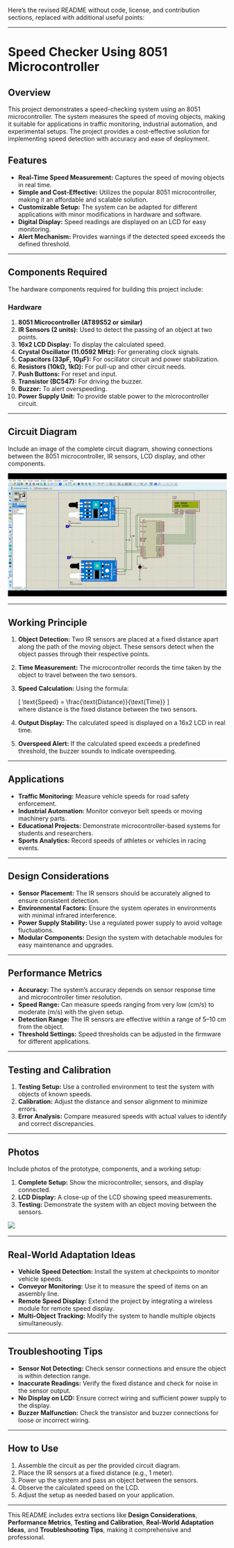 Here’s the revised README without code, license, and contribution sections, replaced with additional useful points:  

---

# Speed Checker Using 8051 Microcontroller  

## Overview  
This project demonstrates a speed-checking system using an 8051 microcontroller. The system measures the speed of moving objects, making it suitable for applications in traffic monitoring, industrial automation, and experimental setups. The project provides a cost-effective solution for implementing speed detection with accuracy and ease of deployment.  

## Features  
- **Real-Time Speed Measurement:** Captures the speed of moving objects in real time.  
- **Simple and Cost-Effective:** Utilizes the popular 8051 microcontroller, making it an affordable and scalable solution.  
- **Customizable Setup:** The system can be adapted for different applications with minor modifications in hardware and software.  
- **Digital Display:** Speed readings are displayed on an LCD for easy monitoring.  
- **Alert Mechanism:** Provides warnings if the detected speed exceeds the defined threshold.  

---

## Components Required  
The hardware components required for building this project include:  

### **Hardware**  
1. **8051 Microcontroller (AT89S52 or similar)**  
2. **IR Sensors (2 units):** Used to detect the passing of an object at two points.  
3. **16x2 LCD Display:** To display the calculated speed.  
4. **Crystal Oscillator (11.0592 MHz):** For generating clock signals.  
5. **Capacitors (33pF, 10µF):** For oscillator circuit and power stabilization.  
6. **Resistors (10kΩ, 1kΩ):** For pull-up and other circuit needs.  
7. **Push Buttons:** For reset and input.  
8. **Transistor (BC547):** For driving the buzzer.  
9. **Buzzer:** To alert overspeeding.  
10. **Power Supply Unit:** To provide stable power to the microcontroller circuit.  

---

## Circuit Diagram  
Include an image of the complete circuit diagram, showing connections between the 8051 microcontroller, IR sensors, LCD display, and other components.  

<img src="speed_checker_simulation _image (1).png">  

---

## Working Principle  
1. **Object Detection:** Two IR sensors are placed at a fixed distance apart along the path of the moving object. These sensors detect when the object passes through their respective points.  
2. **Time Measurement:** The microcontroller records the time taken by the object to travel between the two sensors.  
3. **Speed Calculation:** Using the formula:  

   \[
   \text{Speed} = \frac{\text{Distance}}{\text{Time}}
   \]  
   where distance is the fixed distance between the two sensors.  

4. **Output Display:** The calculated speed is displayed on a 16x2 LCD in real time.  
5. **Overspeed Alert:** If the calculated speed exceeds a predefined threshold, the buzzer sounds to indicate overspeeding.  

---

## Applications  
- **Traffic Monitoring:** Measure vehicle speeds for road safety enforcement.  
- **Industrial Automation:** Monitor conveyor belt speeds or moving machinery parts.  
- **Educational Projects:** Demonstrate microcontroller-based systems for students and researchers.  
- **Sports Analytics:** Record speeds of athletes or vehicles in racing events.  

---

## Design Considerations  
- **Sensor Placement:** The IR sensors should be accurately aligned to ensure consistent detection.  
- **Environmental Factors:** Ensure the system operates in environments with minimal infrared interference.  
- **Power Supply Stability:** Use a regulated power supply to avoid voltage fluctuations.  
- **Modular Components:** Design the system with detachable modules for easy maintenance and upgrades.  

---

## Performance Metrics  
- **Accuracy:** The system’s accuracy depends on sensor response time and microcontroller timer resolution.  
- **Speed Range:** Can measure speeds ranging from very low (cm/s) to moderate (m/s) with the given setup.  
- **Detection Range:** The IR sensors are effective within a range of 5–10 cm from the object.  
- **Threshold Settings:** Speed thresholds can be adjusted in the firmware for different applications.  

---

## Testing and Calibration  
1. **Testing Setup:** Use a controlled environment to test the system with objects of known speeds.  
2. **Calibration:** Adjust the distance and sensor alignment to minimize errors.  
3. **Error Analysis:** Compare measured speeds with actual values to identify and correct discrepancies.  

---

## Photos  
Include photos of the prototype, components, and a working setup:  

1. **Complete Setup:** Show the microcontroller, sensors, and display connected.  
2. **LCD Display:** A close-up of the LCD showing speed measurements.  
3. **Testing:** Demonstrate the system with an object moving between the sensors.  

<img src="images/BlockDiagram.png">

---

## Real-World Adaptation Ideas  
- **Vehicle Speed Detection:** Install the system at checkpoints to monitor vehicle speeds.  
- **Conveyor Monitoring:** Use it to measure the speed of items on an assembly line.  
- **Remote Speed Display:** Extend the project by integrating a wireless module for remote speed display.  
- **Multi-Object Tracking:** Modify the system to handle multiple objects simultaneously.  

---

## Troubleshooting Tips  
- **Sensor Not Detecting:** Check sensor connections and ensure the object is within detection range.  
- **Inaccurate Readings:** Verify the fixed distance and check for noise in the sensor output.  
- **No Display on LCD:** Ensure correct wiring and sufficient power supply to the display.  
- **Buzzer Malfunction:** Check the transistor and buzzer connections for loose or incorrect wiring.  

---

## How to Use  
1. Assemble the circuit as per the provided circuit diagram.  
2. Place the IR sensors at a fixed distance (e.g., 1 meter).  
3. Power up the system and pass an object between the sensors.  
4. Observe the calculated speed on the LCD.  
5. Adjust the setup as needed based on your application.  

---

This README includes extra sections like **Design Considerations**, **Performance Metrics**, **Testing and Calibration**, **Real-World Adaptation Ideas**, and **Troubleshooting Tips**, making it comprehensive and professional.
